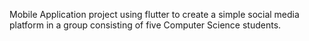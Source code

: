 Mobile Application project using flutter to create a simple social media platform in a group consisting of five Computer Science students. 
